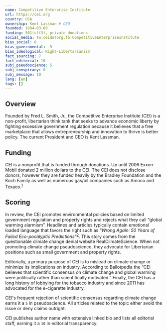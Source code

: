```yaml
---
name: Competitive Enterprise Institute
url: https://cei.org
country: USA
ownership: Kent Lassman # CEO
founded: 1984-03-09
funding: 501(c)(3), private donations
social_media: tw:ceidotorg,fb:CompetitiveEnterpriseInstitute
bias_social: 0
bias_governmental: -5
bias_ideological: Right-Libertarianism
fact_sourcing: 7
fact_editorial: 10
subj_pseudoscience: 5
subj_conspiracy: 0
subj_message: 10
lang: [en]
tags: []
---
```


## Overview
Founded by Fred L. Smith, Jr., the Competitive Enterprise Institute (CEI) is a non-profit, libertarian think tank that seeks to advance economic liberty by fighting excessive government regulation because it believes that a free marketplace that allows entrepreneurship and innovation to thrive is better policy. The current President and CEO is Kent Lassman.

## Funding
CEI is a nonprofit that is funded through donations. Up until 2006 Exxon-Mobil donated 2 million dollars to the CEI. The CEI does not disclose donors, however they are funded heavily by the Bradley Foundation and the Koch Family as well as numerous gas/oil companies such as Amoco and Texaco.<sup>[1](https://www.sourcewatch.org/index.php/Competitive_Enterprise_Institute)</sup>

## Scoring
In review, the CEI promotes environmental policies based on limited government regulation and property rights and rejects what they call “global warming alarmism”. Headlines and articles typically contain emotional loaded language that favors the right such as _"Wrong Again: 50 Years of Failed Eco-pocalyptic Predictions"_<sup>[2](https://cei.org/blog/wrong-again-50-years-of-failed-eco-pocalyptic-predictions/)</sup>. This story comes from the questionable climate change denial website RealClimateScience. When not promoting climate change pseudoscience, they advocate for Libertarian positions such as small government and property rights.

Editorially, a primary purpose of CEI is to mislead on climate change or minimize its implications on industry. According to Ballotpedia the “CEI believes that scientific consensus on climate change and global warming were politically rather than scientifically motivated.” Finally, the CEI has a long history of lobbying for the tobacco industry and since 2011 has advocated for the e-cigarette industry.

CEI's frequent rejection of scientific consensus regarding climate change earns it a `5` in pseudoscience. All articles related to the topic either avoid the issue or deny claims outright.

CEI publishes author name with extensive linked bio and lists all editorial staff, earning it a `10` in editorial transparency.
